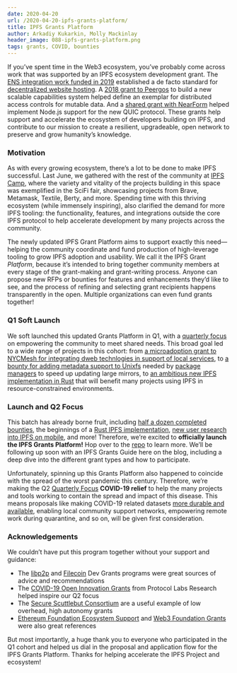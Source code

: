 ```yaml
---
date: 2020-04-20
url: /2020-04-20-ipfs-grants-platform/
title: IPFS Grants Platform
author: Arkadiy Kukarkin, Molly Mackinlay
header_image: 088-ipfs-grants-platform.png
tags: grants, COVID, bounties
---
```


If you’ve spent time in the Web3 ecosystem, you’ve probably come across work that was supported by an IPFS ecosystem development grant. The [ENS integration work funded in 2019](https://medium.com/the-ethereum-name-service/ethdns-9d56298fa38a) established a de facto standard for [decentralized website hosting](https://app.ens.domains/name/ethereum.eth). A [2018 grant to Peergos](https://peergos.org/posts/dev-update) to build a new scalable capabilities system helped define an exemplar for distributed access controls for mutable data. And a [shared grant with NearForm](https://www.nearform.com/blog/a-quic-update-for-node-js/) helped implement Node.js support for the new QUIC protocol. These grants help support and accelerate the ecosystem of developers building on IPFS, and contribute to our mission to create a resilient, upgradeable, open network to preserve and grow humanity’s knowledge.

### Motivation

As with every growing ecosystem, there’s a lot to be done to make IPFS successful. Last June, we gathered with the rest of the community at [IPFS Camp](https://blog.ipfs.io/2019-07-08-ipfs-camp-recap/), where the variety and vitality of the projects building in this space was exemplified in the SciFi fair, showcasing projects from Brave, Metamask, Textile, Berty, and more. Spending time with this thriving ecosystem (while immensely inspiring), also clarified the demand for more IPFS tooling: the functionality, features, and integrations outside the core IPFS protocol to help accelerate development by many projects across the community. 

The newly updated IPFS Grant Platform aims to support exactly this need—helping the community coordinate and fund production of high-leverage tooling to grow IPFS adoption and usability. We call it the IPFS Grant *Platform*, because it’s intended to bring together community members at every stage of the grant-making and grant-writing process. Anyone can propose new RFPs or bounties for features and enhancements they’d like to see, and the process of refining and selecting grant recipients happens transparently in the open. Multiple organizations can even fund grants together!

### Q1 Soft Launch

We soft launched this updated Grants Platform in Q1, with a [quarterly focus](https://github.com/ipfs/devgrants/blob/master/FOCUS.md#q1-2020-hello-world) on empowering the community to meet shared needs. This broad goal led to a wide range of projects in this cohort: from [a microadoption grant to NYCMesh for integrating dweb technlogies in support of local services](https://github.com/ipfs/devgrants/issues/11), to [a bounty for adding metadata support to Unixfs](https://github.com/ipfs/go-ipfs/issues/6920) needed by [package managers](https://github.com/ipfs/package-managers) to speed up updating large mirrors, to [an ambitious new IPFS implementation in Rust](https://github.com/ipfs/devgrants/tree/master/open-grants/ipfs-rust) that will benefit many projects using IPFS in resource-constrained environments.

### Launch and Q2 Focus

This batch has already borne fruit, including [half a dozen completed bounties](https://github.com/ipfs/devgrants/projects/1), the beginnings of a [Rust IPFS implementation](https://github.com/ipfs-rust/rust-ipfs), [new user research into IPFS on mobile](https://blog.ipfs.io/2020-04-10-ipfs-mobile-design-research/), and more! Therefore, we’re excited to **officially launch the IPFS Grants Platform!** Hop over to the [repo](https://github.com/ipfs/devgrants) to learn more. We’ll be following up soon with an IPFS Grants Guide here on the blog, including a deep dive into the different grant types and how to participate.

Unfortunately, spinning up this Grants Platform also happened to coincide with the spread of the worst pandemic this century. Therefore, we’re making the Q2 [Quarterly Focus](https://github.com/ipfs/devgrants/blob/master/FOCUS.md) **COVID-19 relief** to help the many projects and tools working to contain the spread and impact of this disease. This means proposals like making COVID-19 related datasets [more durable and available](https://github.com/ipfs/ipfs-cluster/issues/1021), enabling local community support networks, empowering remote work during quarantine, and so on, will be given first consideration.


### Acknowledgements

We couldn’t have put this program together without your support and guidance: 

- The [libp2p](https://github.com/libp2p/devgrants) and [Filecoin](https://filecoin.io/grants/) Dev Grants programs were great sources of advice and recommendations
- The [COVID-19 Open Innovation Grants](https://protocollabs.smapply.io/prog/covid-19_open_innovation_grants/) from Protocol Labs Research helped inspire our Q2 focus
- The [Secure Scuttlebut Consortium](https://github.com/ssbc/grants-process) are a useful example of low overhead, high autonomy grants
- [Ethereum Foundation Ecosystem Support](https://ecosystem.support/) and [Web3 Foundation Grants](https://web3.foundation/grants/) were also great references

But most importantly, a huge thank you to everyone who participated in the Q1 cohort and helped us dial in the proposal and application flow for the IPFS Grants Platform. Thanks for helping accelerate the IPFS Project and ecosystem!
